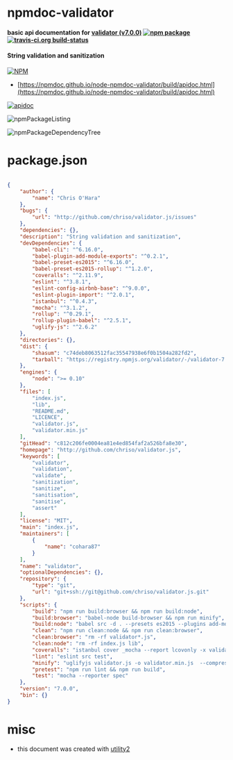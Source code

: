 # npmdoc-validator

#### basic api documentation for  [validator (v7.0.0)](http://github.com/chriso/validator.js)  [![npm package](https://img.shields.io/npm/v/npmdoc-validator.svg?style=flat-square)](https://www.npmjs.org/package/npmdoc-validator) [![travis-ci.org build-status](https://api.travis-ci.org/npmdoc/node-npmdoc-validator.svg)](https://travis-ci.org/npmdoc/node-npmdoc-validator)

#### String validation and sanitization

[![NPM](https://nodei.co/npm/validator.png?downloads=true&downloadRank=true&stars=true)](https://www.npmjs.com/package/validator)

- [https://npmdoc.github.io/node-npmdoc-validator/build/apidoc.html](https://npmdoc.github.io/node-npmdoc-validator/build/apidoc.html)

[![apidoc](https://npmdoc.github.io/node-npmdoc-validator/build/screenCapture.buildCi.browser.%252Ftmp%252Fbuild%252Fapidoc.html.png)](https://npmdoc.github.io/node-npmdoc-validator/build/apidoc.html)

![npmPackageListing](https://npmdoc.github.io/node-npmdoc-validator/build/screenCapture.npmPackageListing.svg)

![npmPackageDependencyTree](https://npmdoc.github.io/node-npmdoc-validator/build/screenCapture.npmPackageDependencyTree.svg)



# package.json

```json

{
    "author": {
        "name": "Chris O'Hara"
    },
    "bugs": {
        "url": "http://github.com/chriso/validator.js/issues"
    },
    "dependencies": {},
    "description": "String validation and sanitization",
    "devDependencies": {
        "babel-cli": "^6.16.0",
        "babel-plugin-add-module-exports": "^0.2.1",
        "babel-preset-es2015": "^6.16.0",
        "babel-preset-es2015-rollup": "^1.2.0",
        "coveralls": "^2.11.9",
        "eslint": "^3.8.1",
        "eslint-config-airbnb-base": "^9.0.0",
        "eslint-plugin-import": "^2.0.1",
        "istanbul": "^0.4.3",
        "mocha": "^3.1.2",
        "rollup": "^0.29.1",
        "rollup-plugin-babel": "^2.5.1",
        "uglify-js": "^2.6.2"
    },
    "directories": {},
    "dist": {
        "shasum": "c74deb8063512fac35547938e6f0b1504a282fd2",
        "tarball": "https://registry.npmjs.org/validator/-/validator-7.0.0.tgz"
    },
    "engines": {
        "node": ">= 0.10"
    },
    "files": [
        "index.js",
        "lib",
        "README.md",
        "LICENCE",
        "validator.js",
        "validator.min.js"
    ],
    "gitHead": "c812c206fe0004ea81e4ed854faf2a526bfa8e30",
    "homepage": "http://github.com/chriso/validator.js",
    "keywords": [
        "validator",
        "validation",
        "validate",
        "sanitization",
        "sanitize",
        "sanitisation",
        "sanitise",
        "assert"
    ],
    "license": "MIT",
    "main": "index.js",
    "maintainers": [
        {
            "name": "cohara87"
        }
    ],
    "name": "validator",
    "optionalDependencies": {},
    "repository": {
        "type": "git",
        "url": "git+ssh://git@github.com/chriso/validator.js.git"
    },
    "scripts": {
        "build": "npm run build:browser && npm run build:node",
        "build:browser": "babel-node build-browser && npm run minify",
        "build:node": "babel src -d . --presets es2015 --plugins add-module-exports",
        "clean": "npm run clean:node && npm run clean:browser",
        "clean:browser": "rm -rf validator*.js",
        "clean:node": "rm -rf index.js lib",
        "coveralls": "istanbul cover _mocha --report lcovonly -x validator.js -- -R spec && cat ./coverage/lcov.info | coveralls && rm -rf ./coverage",
        "lint": "eslint src test",
        "minify": "uglifyjs validator.js -o validator.min.js  --compress --mangle --comments '/Copyright/'",
        "pretest": "npm run lint && npm run build",
        "test": "mocha --reporter spec"
    },
    "version": "7.0.0",
    "bin": {}
}
```



# misc
- this document was created with [utility2](https://github.com/kaizhu256/node-utility2)
